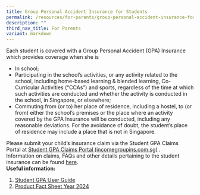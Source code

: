 ```yaml
---
title: Group Personal Accident Insurance for Students
permalink: /resources/for-parents/group-personal-accident-insurance-for-students/
description: ""
third_nav_title: For Parents
variant: markdown
---
```

Each student is covered with a Group Personal Accident (GPA) Insurance which provides coverage when she is 

*   In school;
*   Participating in the school’s activities, or any activity related to the school, including home-based learning & blended learning, Co-Curricular Activities (“CCAs”) and sports, regardless of the time at which such activities are conducted and whether the activity is conducted in the school, in Singapore, or elsewhere;
*   Commuting from (or to) her place of residence, including a hostel, to (or from) either the school’s premises or the place where an activity covered by the GPA Insurance will be conducted, including any reasonable deviations. For the avoidance of doubt, the student’s place of residence may include a place that is not in Singapore.

Please submit your child’s insurance claim via the Student GPA Claims Portal at [Student GPA Claims Portal (incomegroupins.com.sg)](https://studentgpa.incomegroupins.com.sg/#/) .   
Information on claims, FAQs and other details pertaining to the student insurance can be found [here](https://www.income.com.sg/studentgpa).   
**Useful information:**  

1.  [Student GPA User Guide](https://stmargaretssec-moe-edu-sg-admin.cwp.sg/qql/slot/u168/Resources/Parents/Student%20GPA%20User%20Guide%20--%20Parent.pdf)
2.  [Product Fact Sheet Year 2024](/files/Product_Fact_Sheet__Year_2024_May__Revised.pdf)